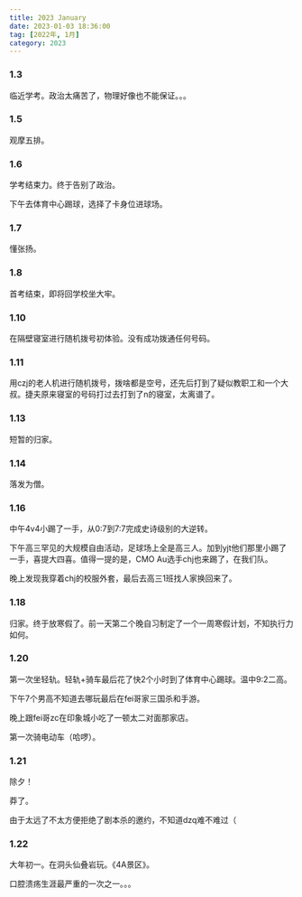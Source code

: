 ```yaml
---
title: 2023 January
date: 2023-01-03 18:36:00
tag: [2022年, 1月]
category: 2023
---
```


### 1.3

临近学考。政治太痛苦了，物理好像也不能保证。。。

### 1.5

观摩五排。

### 1.6

学考结束力。终于告别了政治。

下午去体育中心踢球，选择了卡身位进球场。

### 1.7

懂张扬。

### 1.8

首考结束，即将回学校坐大牢。

### 1.10

在隔壁寝室进行随机拨号初体验。没有成功拨通任何号码。

### 1.11

用czj的老人机进行随机拨号，拨啥都是空号，还先后打到了疑似教职工和一个大叔。捷夫原来寝室的号码打过去打到了n的寝室，太离谱了。

### 1.13

短暂的归家。

### 1.14

落发为僧。

### 1.16

中午4v4小踢了一手，从0:7到7:7完成史诗级别的大逆转。

下午高三罕见的大规模自由活动，足球场上全是高三人。加到yjt他们那里小踢了一手，喜提大四喜。值得一提的是，CMO Au选手chj也来踢了，在我们队。

晚上发现我穿着chj的校服外套，最后去高三1班找人家换回来了。

### 1.18

归家。终于放寒假了。前一天第二个晚自习制定了一个一周寒假计划，不知执行力如何。

### 1.20

第一次坐轻轨。轻轨+骑车最后花了快2个小时到了体育中心踢球。温中9:2二高。

下午7个男高不知道去哪玩最后在fei哥家三国杀和手游。

晚上跟fei哥zc在印象城小吃了一顿太二对面那家店。

第一次骑电动车（哈啰）。

### 1.21

除夕！

莽了。

由于太远了不太方便拒绝了剧本杀的邀约，不知道dzq难不难过（

### 1.22

大年初一。在洞头仙叠岩玩。《4A景区》。

口腔溃疡生涯最严重的一次之一。。。